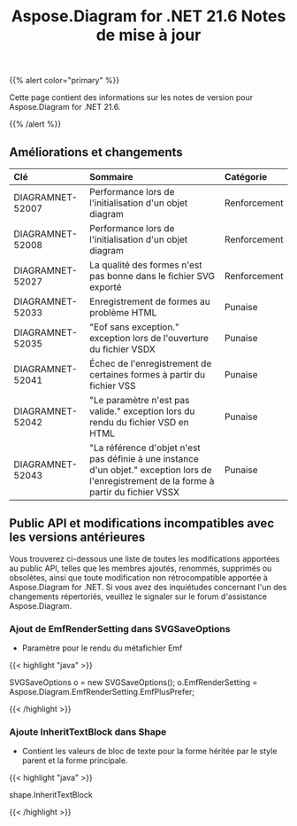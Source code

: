 ﻿---
title: Aspose.Diagram for .NET 21.6 Notes de mise à jour
type: docs
weight: 7
url: /fr/net/aspose-diagram-for-net-21-6-release-notes/
---
{{% alert color="primary" %}} 

Cette page contient des informations sur les notes de version pour Aspose.Diagram for .NET 21.6.

{{% /alert %}} 
## **Améliorations et changements**

|**Clé**|**Sommaire**|**Catégorie**|
|:- |:- |:- |
|DIAGRAMNET-52007|Performance lors de l'initialisation d'un objet diagram|Renforcement|
|DIAGRAMNET-52008|Performance lors de l'initialisation d'un objet diagram|Renforcement|
|DIAGRAMNET-52027|La qualité des formes n'est pas bonne dans le fichier SVG exporté|Renforcement|
|DIAGRAMNET-52033|Enregistrement de formes au problème HTML|Punaise|
|DIAGRAMNET-52035|"Eof sans exception." exception lors de l'ouverture du fichier VSDX|Punaise|
|DIAGRAMNET-52041|Échec de l'enregistrement de certaines formes à partir du fichier VSS|Punaise|
|DIAGRAMNET-52042|"Le paramètre n'est pas valide." exception lors du rendu du fichier VSD en HTML|Punaise|
|DIAGRAMNET-52043|"La référence d'objet n'est pas définie à une instance d'un objet." exception lors de l'enregistrement de la forme à partir du fichier VSSX|Punaise|

## **Public API et modifications incompatibles avec les versions antérieures**
Vous trouverez ci-dessous une liste de toutes les modifications apportées au public API, telles que les membres ajoutés, renommés, supprimés ou obsolètes, ainsi que toute modification non rétrocompatible apportée à Aspose.Diagram for .NET. Si vous avez des inquiétudes concernant l'un des changements répertoriés, veuillez le signaler sur le forum d'assistance Aspose.Diagram.
### **Ajout de EmfRenderSetting dans SVGSaveOptions**
- Paramètre pour le rendu du métafichier Emf

{{< highlight "java" >}}

SVGSaveOptions o = new SVGSaveOptions();
o.EmfRenderSetting = Aspose.Diagram.EmfRenderSetting.EmfPlusPrefer;

{{< /highlight >}}
### **Ajoute InheritTextBlock dans Shape**
- Contient les valeurs de bloc de texte pour la forme héritée par le style parent et la forme principale.



{{< highlight "java" >}}

shape.InheritTextBlock

{{< /highlight >}}





